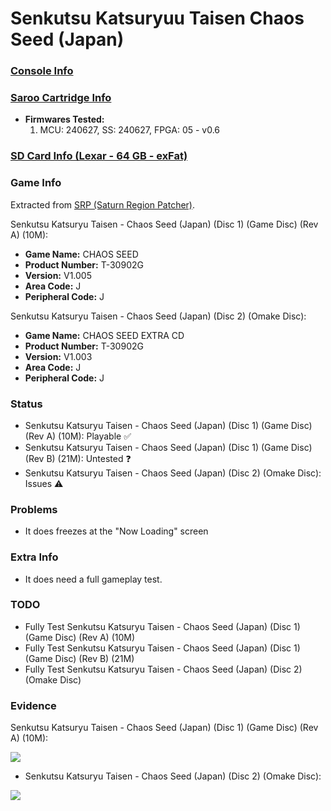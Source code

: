 # Senkutsu Katsuryuu Taisen Chaos Seed (Japan)

### [Console Info](../../../../../Info/Consoles/VA13/README.md)

### [Saroo Cartridge Info](../../../../../Info/Cartridges/GuangzhouSanStarOnlineShop/1.6/README.md)

- <b>Firmwares Tested:</b>
  1. MCU: 240627, SS: 240627, FPGA: 05 - v0.6

### [SD Card Info (Lexar - 64 GB - exFat)](../../../../../Info/SdCards/Lexar/64GB/exfat/README.md)

### Game Info

Extracted from [SRP (Saturn Region Patcher)](https://segaxtreme.net/resources/saturn-region-patcher.81/download).

Senkutsu Katsuryu Taisen - Chaos Seed (Japan) (Disc 1) (Game Disc) (Rev A) (10M):

- <b>Game Name:</b> CHAOS SEED
- <b>Product Number:</b> T-30902G
- <b>Version:</b> V1.005
- <b>Area Code:</b> J
- <b>Peripheral Code:</b> J

Senkutsu Katsuryu Taisen - Chaos Seed (Japan) (Disc 2) (Omake Disc):

- <b>Game Name:</b> CHAOS SEED EXTRA CD
- <b>Product Number:</b> T-30902G
- <b>Version:</b> V1.003
- <b>Area Code:</b> J
- <b>Peripheral Code:</b> J

### Status

- Senkutsu Katsuryu Taisen - Chaos Seed (Japan) (Disc 1) (Game Disc) (Rev A) (10M): Playable :white_check_mark:
- Senkutsu Katsuryu Taisen - Chaos Seed (Japan) (Disc 1) (Game Disc) (Rev B) (21M): Untested :question:
- Senkutsu Katsuryu Taisen - Chaos Seed (Japan) (Disc 2) (Omake Disc): Issues :warning:

### Problems

- It does freezes at the "Now Loading" screen

### Extra Info

- It does need a full gameplay test.

### TODO

- Fully Test Senkutsu Katsuryu Taisen - Chaos Seed (Japan) (Disc 1) (Game Disc) (Rev A) (10M)
- Fully Test Senkutsu Katsuryu Taisen - Chaos Seed (Japan) (Disc 1) (Game Disc) (Rev B) (21M)
- Fully Test Senkutsu Katsuryu Taisen - Chaos Seed (Japan) (Disc 2) (Omake Disc)

### Evidence

Senkutsu Katsuryu Taisen - Chaos Seed (Japan) (Disc 1) (Game Disc) (Rev A) (10M):

[![](https://img.youtube.com/vi/Pg10zVC3svI/0.jpg)](https://www.youtube.com/watch?v=Pg10zVC3svI)

- Senkutsu Katsuryu Taisen - Chaos Seed (Japan) (Disc 2) (Omake Disc):

[![](https://img.youtube.com/vi/3Dk7y9TI0JA/0.jpg)](https://www.youtube.com/watch?v=3Dk7y9TI0JA)
